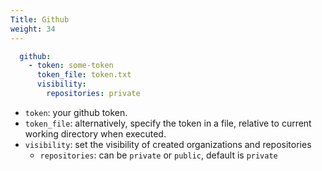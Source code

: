 ```yaml
---
Title: Github
weight: 34
---
```


```yaml
  github:
    - token: some-token
      token_file: token.txt
      visibility:
        repositories: private
```
- `token`: your github token.
- `token_file`: alternatively, specify the token in a file, relative to current working directory when executed.
- `visibility`: set the visibility of created organizations and repositories
    - `repositories`: can be `private` or `public`, default is `private`